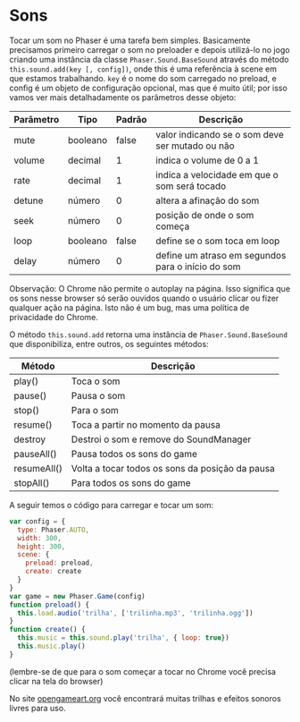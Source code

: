 # Sons
Tocar um som no Phaser é uma tarefa bem simples. Basicamente precisamos primeiro carregar o som no preloader e depois utilizá-lo no jogo criando uma instância da classe ``Phaser.Sound.BaseSound`` através do método ``this.sound.add(key [, config])``, onde this é uma referência à scene em que estamos trabalhando. ``key`` é o nome do som carregado no preload, e config é um objeto de configuração opcional, mas que é muito útil; por isso vamos ver mais detalhadamente os parâmetros desse objeto:

| Parâmetro	|Tipo	|	Padrão | Descrição |
| --------- | --- | ------ | --------- |
| mute | booleano | false | valor indicando se o som deve ser mutado ou não |
| volume | decimal | 1 | indica o volume de 0 a 1 |
| rate | decimal | 1 | indica a velocidade em que o som será tocado |
| detune | número | 0 | altera a afinação do som |
| seek | número | 0 | posição de onde o som começa |
| loop | booleano | false | define se o som toca em loop |
| delay | número | 0 | define um atraso em segundos para o início do som|

Observação: O Chrome não permite o autoplay na página. Isso significa que os sons nesse browser só serão ouvidos quando o usuário clicar ou fizer qualquer ação na página. Isto não é um bug, mas uma política de privacidade do Chrome.

O método ``this.sound.add`` retorna uma instância de ``Phaser.Sound.BaseSound`` que disponibiliza, entre outros, os seguintes métodos:

| Método | Descrição |
| ------ | --------- |
| play() | Toca o som |
| pause() | Pausa o som |
| stop() | Para o som
| resume() | Toca a partir no momento da pausa |
| destroy | Destroi o som e remove do SoundManager |
| pauseAll() | Pausa todos os sons do game |
| resumeAll() | Volta a tocar todos os sons da posição da pausa |
| stopAll() | Para todos os sons do game |

A seguir temos o código para carregar e tocar um som:

```javascript
var config = {
  type: Phaser.AUTO,
  width: 300,
  height: 300,
  scene: {
    preload: preload,
    create: create
  }
}
var game = new Phaser.Game(config)
function preload() {
  this.load.audio('trilha', ['trilinha.mp3', 'trilinha.ogg'])
}
function create() {
  this.music = this.sound.play('trilha', { loop: true})
  this.music.play()
}
```
(lembre-se de que para o som começar a tocar no Chrome você precisa clicar na tela do browser)

No site [opengameart.org](https://opengameart.org) você encontrará muitas trilhas e efeitos sonoros livres para uso.

